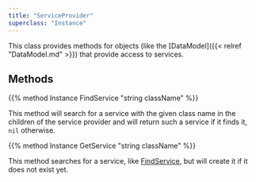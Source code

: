 ```yaml
---
title: "ServiceProvider"
superclass: "Instance"
---
```


This class provides methods for objects (like the [DataModel]({{< relref "DataModel.md" >}}) that provide access to services.

## Methods

{{% method Instance FindService "string className" %}}

This method will search for a service with the given class name in the children of the service provider and will return such a service if it finds it, `nil` otherwise.

{{% method Instance GetService "string className" %}}

This method searches for a service, like [FindService](#FindService), but will create it if it does not exist yet.
